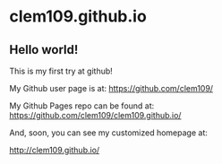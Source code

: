 clem109.github.io
=================

## Hello world!

This is my first try at github!

My Github user page is at: 
https://github.com/clem109/

My Github Pages repo can be found at:  
https://github.com/clem109/clem109.github.io/

And, soon, you can see my customized homepage at:

http://clem109.github.io/
